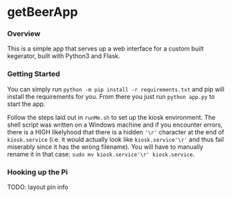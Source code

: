 # getBeerApp

### Overview

This is a simple app that serves up a web interface for a custom built kegerator, built with Python3 and Flask.

### Getting Started

You can simply run `python -m pip install -r requirements.txt` and pip will install the requirements for you. From there you just run `python app.py` to start the app.

Follow the steps laid out in `runMe.sh` to set up the kiosk environment. The shell script was written on a Windows machine and if you encounter errors, there is a HIGH likelyhood that there is a hidden `'\r'` character at the end of `kiosk.service` (i.e. it would actually look like `kiosk.service'\r'` and thus fail miserably since it has the wrong filename). You will have to manually rename it in that case: `sudo mv kiosk.service'\r' kiosk.service`.


### Hooking up the Pi

TODO: layout pin info
